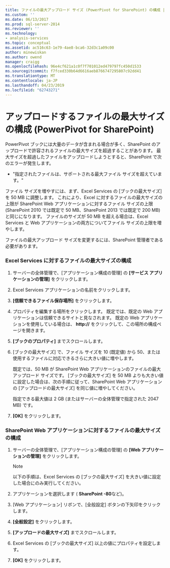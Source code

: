 ```yaml
---
title: ファイルの最大アップロード サイズ (PowerPivot for SharePoint) の構成 |Microsoft Docs
ms.custom: ''
ms.date: 06/13/2017
ms.prod: sql-server-2014
ms.reviewer: ''
ms.technology:
- analysis-services
ms.topic: conceptual
ms.assetid: ac516c63-1e79-4ae8-bca6-32d3c1a09c00
author: minewiskan
ms.author: owend
manager: craigg
ms.openlocfilehash: 96e4cf621a1c0f7f701012ed479797fc450d1533
ms.sourcegitcommit: f7fced330b64d6616aeb8766747295807c92dd41
ms.translationtype: MT
ms.contentlocale: ja-JP
ms.lasthandoff: 04/23/2019
ms.locfileid: "62743271"
---
```

# <a name="configure-maximum-file-upload-size-powerpivot-for-sharepoint"></a>アップロードするファイルの最大サイズの構成 (PowerPivot for SharePoint)
  PowerPivot ブックには大量のデータが含まれる場合が多く、SharePoint のアップロードで許容されるファイルの最大サイズを超過することがあります。 最大サイズを超過したファイルをアップロードしようとすると、SharePoint で次のエラーが発生します。  
  
-   "指定されたファイルは、サポートされる最大ファイル サイズを超えています。"  
  
 ファイル サイズを増やすには、まず、Excel Services の [ブックの最大サイズ] を 50 MB に調整します。 これにより、Excel に対するファイルの最大サイズの上限が SharePoint Web アプリケーションに対するファイル サイズの上限 (SharePoint 2010 では既定で 50 MB、SharePoint 2013 では既定で 200 MB) と同じになります。 ファイルのサイズが 50 MB を超える場合は、Excel Services と Web アプリケーションの両方についてファイル サイズの上限を増やします。  
  
 ファイルの最大アップロード サイズを変更するには、SharePoint 管理者である必要があります。  
  
### <a name="configure-maximum-file-size-for-excel-services"></a>Excel Services に対するファイルの最大サイズの構成  
  
1.  サーバーの全体管理で、[アプリケーション構成の管理] の **[サービス アプリケーションの管理]** をクリックします。  
  
2.  Excel Services アプリケーションの名前をクリックします。  
  
3.  **[信頼できるファイル保存場所]** をクリックします。  
  
4.  プロパティを編集する場所をクリックします。 既定では、既定の Web アプリケーションは信頼できるサイトと見なされます。 既定の Web アプリケーションを使用している場合は、 **http://** をクリックして、この場所の構成ページを開きます。  
  
5.  **[ブックのプロパティ]** までスクロールします。  
  
6.  [ブックの最大サイズ] で、ファイル サイズを 10 (既定値) から 50、または使用するファイルに対応できるさらに大きい値に増やします。  
  
     既定では、50 MB が SharePoint Web アプリケーションのファイルの最大アップロード サイズです。 [ブックの最大サイズ] を 50 MB よりも大きい値に設定した場合は、次の手順に従って、SharePoint Web アプリケーションの [アップロードの最大サイズ] を同じ値に増やしてください。  
  
     指定できる最大値は 2 GB (またはサーバーの全体管理で指定された 2047 MB) です。  
  
7.  **[OK]** をクリックします。  
  
### <a name="configure-maximum-file-size-for-a-sharepoint-web-application"></a>SharePoint Web アプリケーションに対するファイルの最大サイズの構成  
  
1.  サーバーの全体管理で、[アプリケーション構成の管理] の **[Web アプリケーションの管理]** をクリックします。  
  
    > [!NOTE]  
    >  以下の手順は、Excel Services の [ブックの最大サイズ] を大きい値に設定した場合にのみ実行してください。  
  
2.  アプリケーションを選択します ( **SharePoint -80**など)。  
  
3.  [Web アプリケーション] リボンで、[全般設定] ボタンの下矢印をクリックします。  
  
4.  **[全般設定]** をクリックします。  
  
5.  **[アップロードの最大サイズ]** までスクロールします。  
  
6.  Excel Services の [ブックの最大サイズ] 以上の値にプロパティを設定します。  
  
7.  **[OK]** をクリックします。  
  
  
